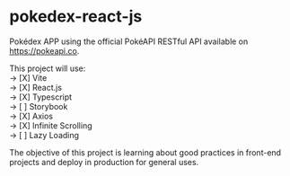 # pokedex-react-js

Pokédex APP using the official PokéAPI RESTful API available on https://pokeapi.co.

This project will use:  <br />
  -> [X] Vite  <br />
  -> [X] React.js  <br />
  -> [X] Typescript  <br />
  -> [ ] Storybook  <br />
  -> [X] Axios  <br />
  -> [X] Infinite Scrolling  <br />
  -> [ ] Lazy Loading  <br />
  
The objective of this project is learning about good practices in front-end projects and deploy in production for general uses.
